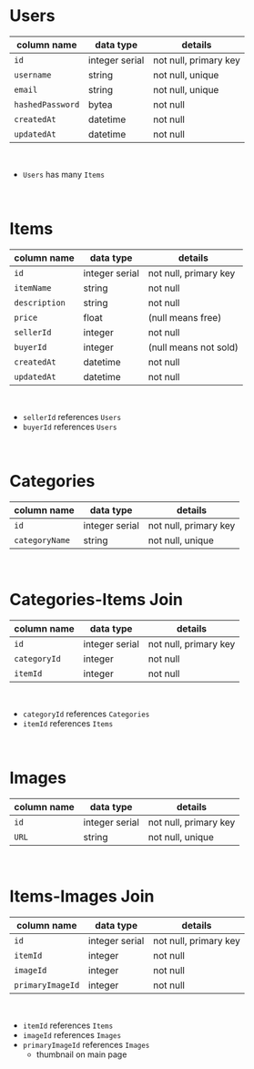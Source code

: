 # Users

<table role="table">
  <thead>
    <tr>
      <th>column name</th>
      <th>data type</th>
      <th>details</th>
    </tr>
  </thead>
  <tbody>
    <tr>
      <td><code>id</code></td>
      <td>integer serial</td>
      <td>not null, primary key</td>
    </tr>
      <tr>
        <td><code>username</code></td>
        <td>string</td>
        <td>not null, unique</td>
      </tr>
      <tr>
        <td><code>email</code></td>
        <td>string</td>
        <td>not null, unique</td>
      </tr>
      <tr>
        <td><code>hashedPassword</code></td>
        <td>bytea</td>
        <td>not null</td>
      </tr>
      <tr>
        <td><code>createdAt</code></td>
        <td>datetime</td>
        <td>not null</td>
      </tr>
      <tr>
        <td><code>updatedAt</code></td>
        <td>datetime</td>
        <td>not null</td>
      </tr>
  </tbody>
</table>
<br />

- <code>Users</code> has many <code>Items</code>

<br />

# Items

<table role="table">
  <thead>
    <tr>
      <th>column name</th>
      <th>data type</th>
      <th>details</th>
    </tr>
  </thead>
  <tbody>
    <tr>
      <td><code>id</code></td>
      <td>integer serial</td>
      <td>not null, primary key</td>
    </tr>
      <tr>
        <td><code>itemName</code></td>
        <td>string</td>
        <td>not null</td>
      </tr>
      <tr>
        <td><code>description</code></td>
        <td>string</td>
        <td>not null</td>
      </tr>
      <tr>
        <td><code>price</code></td>
        <td>float</td>
        <td>(null means free)</td>
      </tr>
      <tr>
        <td><code>sellerId</code></td>
        <td>integer</td>
        <td>not null</td>
      </tr>
      <tr>
        <td><code>buyerId</code></td>
        <td>integer</td>
        <td>(null means not sold)</td>
      </tr>
      <tr>
        <td><code>createdAt</code></td>
        <td>datetime</td>
        <td>not null</td>
      </tr>
      <tr>
        <td><code>updatedAt</code></td>
        <td>datetime</td>
        <td>not null</td>
      </tr>
  </tbody>
</table>
<br />

- <code>sellerId</code> references <code>Users</code>
- <code>buyerId</code> references <code>Users</code>

<br />

# Categories

<table role="table">
  <thead>
    <tr>
      <th>column name</th>
      <th>data type</th>
      <th>details</th>
    </tr>
  </thead>
  <tbody>
    <tr>
      <td><code>id</code></td>
      <td>integer serial</td>
      <td>not null, primary key</td>
    </tr>
      <tr>
        <td><code>categoryName</code></td>
        <td>string</td>
        <td>not null, unique</td>
      </tr>
  </tbody>
</table>
<br />

# Categories-Items Join

<table role="table">
  <thead>
    <tr>
      <th>column name</th>
      <th>data type</th>
      <th>details</th>
    </tr>
  </thead>
  <tbody>
    <tr>
      <td><code>id</code></td>
      <td>integer serial</td>
      <td>not null, primary key</td>
    </tr>
      <tr>
        <td><code>categoryId</code></td>
        <td>integer</td>
        <td>not null</td>
      </tr>
      <tr>
        <td><code>itemId</code></td>
        <td>integer</td>
        <td>not null</td>
      </tr>
  </tbody>
</table>
<br />

- <code>categoryId</code> references <code>Categories</code>
- <code>itemId</code> references <code>Items</code>

<br />

# Images

<table role="table">
  <thead>
    <tr>
      <th>column name</th>
      <th>data type</th>
      <th>details</th>
    </tr>
  </thead>
  <tbody>
    <tr>
      <td><code>id</code></td>
      <td>integer serial</td>
      <td>not null, primary key</td>
    </tr>
    <tr>
      <td><code>URL</code></td>
      <td>string</td>
      <td>not null, unique</td>
    </tr>
  </tbody>
</table>
<br />

# Items-Images Join

<table role="table">
  <thead>
    <tr>
      <th>column name</th>
      <th>data type</th>
      <th>details</th>
    </tr>
  </thead>
  <tbody>
    <tr>
      <td><code>id</code></td>
      <td>integer serial</td>
      <td>not null, primary key</td>
    </tr>
    <tr>
      <td><code>itemId</code></td>
      <td>integer</td>
      <td>not null</td>
    </tr>
    <tr>
      <td><code>imageId</code></td>
      <td>integer</td>
      <td>not null</td>
    </tr>
    <tr>
      <td><code>primaryImageId</code></td>
      <td>integer</td>
      <td>not null</td>
    </tr>
  </tbody>
</table>
<br />

- <code>itemId</code> references <code>Items</code>
- <code>imageId</code> references <code>Images</code>
- <code>primaryImageId</code> references <code>Images</code>
  - thumbnail on main page
